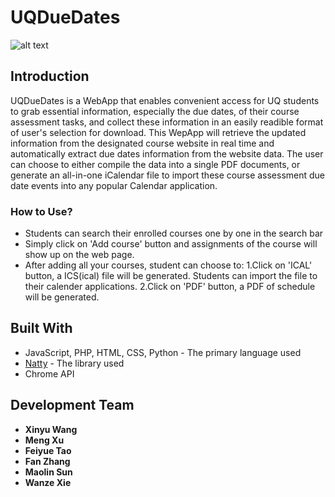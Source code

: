 # UQDueDates

![alt text](https://gitlab.com/russellxie7/uqduedates/raw/master/Logo/UQDD_Logo_Small.png)

## Introduction
UQDueDates is a WebApp that enables convenient access for UQ students to grab essential information, especially the due dates, of their course assessment tasks, 
and collect these information in an easily readible format of user's selection for download. This WepApp will retrieve the updated information from the designated course website in real time
and automatically extract due dates information from the website data. The user can choose to either compile the data into a single PDF documents, or generate an
all-in-one iCalendar file to import these course assessment due date events into any popular Calendar application.

### How to Use?

* Students can search their enrolled courses one by one in the search bar
* Simply click on 'Add course' button and assignments of the course will show up on the web page.
* After adding all your courses, student can choose to:
    1.Click on 'ICAL' button, a ICS(ical) file will be generated. Students can import the file to their calender applications.
    2.Click on 'PDF' button, a PDF of schedule will be generated.

<!--## Try it Out-->

<!--## Deployment-->

<!--Where we hosted the website? How?-->

## Built With

* JavaScript, PHP, HTML, CSS, Python - The primary language used
* [Natty](https://github.com/eadmundo/python-natty) - The library used
* Chrome API

## Development Team

* **Xinyu Wang**
* **Meng Xu**
* **Feiyue Tao**
* **Fan Zhang**
* **Maolin Sun**
* **Wanze Xie**


